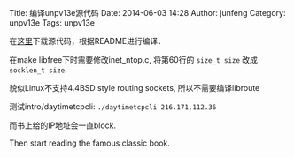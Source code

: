 Title: 编译unpv13e源代码
Date: 2014-06-03 14:28
Author: junfeng
Category: unpv13e
Tags: unpv13e

在[这里](http://www.unpbook.com/unpv13e.tar.gz)下载源代码，根据README进行编译．

在make libfree下时需要修改inet_ntop.c, 将第60行的
`size_t size` 改成 `socklen_t size`.

貌似Linux不支持4.4BSD style routing sockets, 所以不需要编译libroute

测试intro/daytimetcpcli: `./daytimetcpcli 216.171.112.36`

而书上给的IP地址会一直block.

Then start reading the famous classic book.


